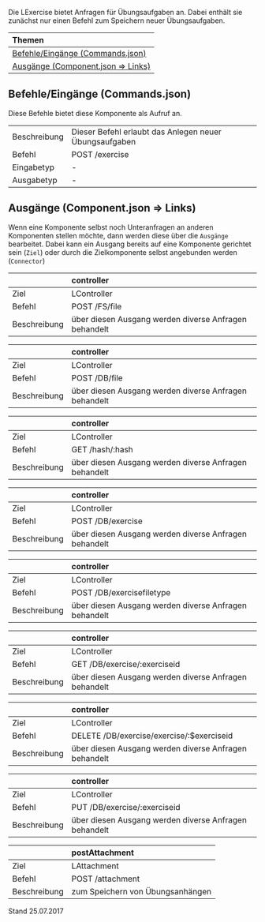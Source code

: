 <!--
  - @file de.md
  -
  - @license http://www.gnu.org/licenses/gpl-3.0.html GPL version 3
  -
  - @package OSTEPU (https://github.com/ostepu/ostepu-core)
  - @since -
  -
  - @author Till Uhlig <till.uhlig@student.uni-halle.de>
  - @date 2017
  -
 -->

Die LExercise bietet Anfragen für Übungsaufgaben an. Dabei enthält sie zunächst nur einen Befehl zum Speichern neuer Übungsaufgaben.

| Themen |
| :- |
| [Befehle/Eingänge (Commands.json)](#eingaenge) |
| [Ausgänge (Component.json => Links)](#ausgaenge) |

## <a name='eingaenge'></a>Befehle/Eingänge (Commands.json)
Diese Befehle bietet diese Komponente als Aufruf an.

|||
| :----------- |:----- |
|Beschreibung| Dieser Befehl erlaubt das Anlegen neuer Übungsaufgaben|
|Befehl| POST /exercise|
|Eingabetyp| -|
|Ausgabetyp| -|


## <a name='ausgaenge'></a>Ausgänge (Component.json => Links)
Wenn eine Komponente selbst noch Unteranfragen an anderen Komponenten stellen möchte, dann werden diese über die `Ausgänge` bearbeitet.
Dabei kann ein Ausgang bereits auf eine Komponente gerichtet sein (`Ziel`) oder durch die Zielkomponente selbst angebunden werden (`Connector`)

||controller|
| :----------- |:----- |
|Ziel| LController|
|Befehl| POST /FS/file|
|Beschreibung| über diesen Ausgang werden diverse Anfragen behandelt|

||controller|
| :----------- |:----- |
|Ziel| LController|
|Befehl| POST /DB/file|
|Beschreibung| über diesen Ausgang werden diverse Anfragen behandelt|

||controller|
| :----------- |:----- |
|Ziel| LController|
|Befehl| GET /hash/:hash|
|Beschreibung| über diesen Ausgang werden diverse Anfragen behandelt|

||controller|
| :----------- |:----- |
|Ziel| LController|
|Befehl| POST /DB/exercise|
|Beschreibung| über diesen Ausgang werden diverse Anfragen behandelt|

||controller|
| :----------- |:----- |
|Ziel| LController|
|Befehl| POST /DB/exercisefiletype|
|Beschreibung| über diesen Ausgang werden diverse Anfragen behandelt|

||controller|
| :----------- |:----- |
|Ziel| LController|
|Befehl| GET /DB/exercise/:exerciseid|
|Beschreibung| über diesen Ausgang werden diverse Anfragen behandelt|

||controller|
| :----------- |:----- |
|Ziel| LController|
|Befehl| DELETE /DB/exercise/exercise/:$exerciseid|
|Beschreibung| über diesen Ausgang werden diverse Anfragen behandelt|

||controller|
| :----------- |:----- |
|Ziel| LController|
|Befehl| PUT /DB/exercise/:exerciseid|
|Beschreibung| über diesen Ausgang werden diverse Anfragen behandelt|

||postAttachment|
| :----------- |:----- |
|Ziel| LAttachment|
|Befehl| POST /attachment|
|Beschreibung| zum Speichern von Übungsanhängen|


Stand 25.07.2017
